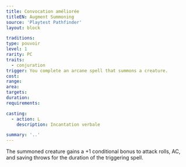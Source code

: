 ```yaml
---
title: Convocation améliorée
titleEN: Augment Summoning
source: 'Playtest Pathfinder'
layout: block

traditions:
type: pouvoir
level: 1
rarity: PC
traits:
  - conjuration
trigger: You complete an arcane spell that summons a creature.
cost: 
range: 
area: 
targets: 
duration: 
requirements: 

casting:
  - action: L
    description: Incantation verbale

summary: '..'
---
```

The summoned creature gains a +1 conditional bonus to attack rolls, AC, and saving throws for the duration of the triggering spell.